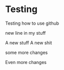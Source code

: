 # Testing

Testing how to use github

new line in my stuff


A new stuff
A new shit

some more changes

Even more changes
